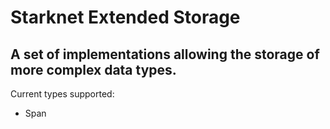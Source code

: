 # Starknet Extended Storage


## A set of implementations allowing the storage of more complex data types.

Current types supported:
- Span<felt252>